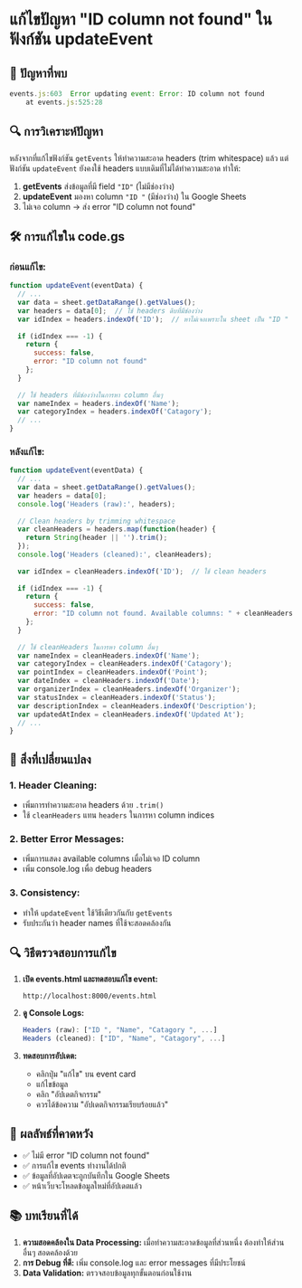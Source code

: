 # แก้ไขปัญหา "ID column not found" ในฟังก์ชัน updateEvent

## 🚨 ปัญหาที่พบ

```javascript
events.js:603  Error updating event: Error: ID column not found
    at events.js:525:28
```

## 🔍 การวิเคราะห์ปัญหา

หลังจากที่แก้ไขฟังก์ชัน `getEvents` ให้ทำความสะอาด headers (trim whitespace) แล้ว แต่ฟังก์ชัน `updateEvent` ยังคงใช้ headers แบบเดิมที่ไม่ได้ทำความสะอาด ทำให้:

1. **getEvents** ส่งข้อมูลที่มี field `"ID"` (ไม่มีช่องว่าง)
2. **updateEvent** มองหา column `"ID "` (มีช่องว่าง) ใน Google Sheets
3. ไม่เจอ column → ส่ง error "ID column not found"

## 🛠️ การแก้ไขใน code.gs

### ก่อนแก้ไข:
```javascript
function updateEvent(eventData) {
  // ...
  var data = sheet.getDataRange().getValues();
  var headers = data[0];  // ใช้ headers ดิบที่มีช่องว่าง
  var idIndex = headers.indexOf('ID');  // หาไม่เจอเพราะใน sheet เป็น "ID "
  
  if (idIndex === -1) {
    return {
      success: false,
      error: "ID column not found"
    };
  }
  
  // ใช้ headers ที่มีช่องว่างในการหา column อื่นๆ
  var nameIndex = headers.indexOf('Name');
  var categoryIndex = headers.indexOf('Catagory');
  // ...
}
```

### หลังแก้ไข:
```javascript
function updateEvent(eventData) {
  // ...
  var data = sheet.getDataRange().getValues();
  var headers = data[0];
  console.log('Headers (raw):', headers);
  
  // Clean headers by trimming whitespace
  var cleanHeaders = headers.map(function(header) {
    return String(header || '').trim();
  });
  console.log('Headers (cleaned):', cleanHeaders);
  
  var idIndex = cleanHeaders.indexOf('ID');  // ใช้ clean headers
  
  if (idIndex === -1) {
    return {
      success: false,
      error: "ID column not found. Available columns: " + cleanHeaders.join(', ')
    };
  }
  
  // ใช้ cleanHeaders ในการหา column อื่นๆ
  var nameIndex = cleanHeaders.indexOf('Name');
  var categoryIndex = cleanHeaders.indexOf('Catagory');
  var pointIndex = cleanHeaders.indexOf('Point');
  var dateIndex = cleanHeaders.indexOf('Date');
  var organizerIndex = cleanHeaders.indexOf('Organizer');
  var statusIndex = cleanHeaders.indexOf('Status');
  var descriptionIndex = cleanHeaders.indexOf('Description');
  var updatedAtIndex = cleanHeaders.indexOf('Updated At');
  // ...
}
```

## 🎯 สิ่งที่เปลี่ยนแปลง

### 1. **Header Cleaning:**
- เพิ่มการทำความสะอาด headers ด้วย `.trim()`
- ใช้ `cleanHeaders` แทน `headers` ในการหา column indices

### 2. **Better Error Messages:**
- เพิ่มการแสดง available columns เมื่อไม่เจอ ID column
- เพิ่ม console.log เพื่อ debug headers

### 3. **Consistency:**
- ทำให้ `updateEvent` ใช้วิธีเดียวกันกับ `getEvents`
- รับประกันว่า header names ที่ใช้จะสอดคล้องกัน

## 🔍 วิธีตรวจสอบการแก้ไข

1. **เปิด events.html และทดสอบแก้ไข event:**
   ```
   http://localhost:8000/events.html
   ```

2. **ดู Console Logs:**
   ```javascript
   Headers (raw): ["ID ", "Name", "Catagory ", ...]
   Headers (cleaned): ["ID", "Name", "Catagory", ...]
   ```

3. **ทดสอบการอัปเดต:**
   - คลิกปุ่ม "แก้ไข" บน event card
   - แก้ไขข้อมูล
   - คลิก "อัปเดตกิจกรรม"
   - ควรได้ข้อความ "อัปเดตกิจกรรมเรียบร้อยแล้ว"

## 🚀 ผลลัพธ์ที่คาดหวัง

- ✅ ไม่มี error "ID column not found"
- ✅ การแก้ไข events ทำงานได้ปกติ
- ✅ ข้อมูลที่อัปเดตจะถูกบันทึกใน Google Sheets
- ✅ หน้าเว็บจะโหลดข้อมูลใหม่ที่อัปเดตแล้ว

## 📚 บทเรียนที่ได้

1. **ความสอดคล้องใน Data Processing:** เมื่อทำความสะอาดข้อมูลที่ส่วนหนึ่ง ต้องทำให้ส่วนอื่นๆ สอดคล้องด้วย
2. **การ Debug ที่ดี:** เพิ่ม console.log และ error messages ที่มีประโยชน์
3. **Data Validation:** ตรวจสอบข้อมูลทุกขั้นตอนก่อนใช้งาน